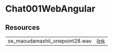 # Chat001WebAngular

## Resources

|||
|---|---|
|se_maoudamashii_onepoint28.wav|[link](https://maoudamashii.jokersounds.com)|
